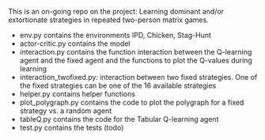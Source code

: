 This is an on-going repo on the project: Learning dominant and/or extortionate strategies in repeated two-person matrix games.

* env.py contains the environments IPD, Chicken, Stag-Hunt
* actor-critic.py contains the model
* interaction.py contains the function interaction between the Q-learning agent and the fixed agent and the functions
 to plot the Q-values during learning
* interaction_twofixed.py: interaction between two fixed strategies. One of the fixed strategies can be one of the 16
 available strategies
 * helper.py contains helper functions
 * plot_polygraph.py contains the code to plot the polygraph for a fixed strategy vs. a random agent
 * tableQ.py contains the code for the Tabular Q-learning agent
 * test.py contains the tests (todo)
